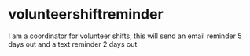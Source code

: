 # volunteershiftreminder
I am a coordinator for volunteer shifts, this will send an email reminder 5 days out and a text reminder 2 days out
